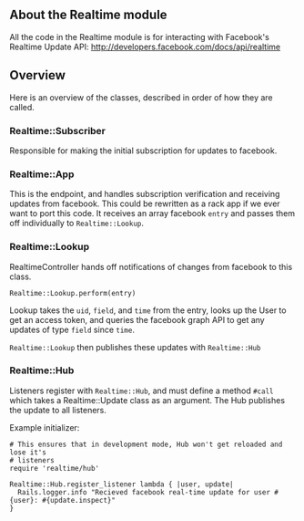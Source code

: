 ## About the Realtime module

All the code in the Realtime module is for interacting with Facebook's Realtime
Update API: http://developers.facebook.com/docs/api/realtime

## Overview

Here is an overview of the classes, described in order of how they are called.

### Realtime::Subscriber

Responsible for making the initial subscription for updates to facebook.

### Realtime::App

This is the endpoint, and handles subscription verification and receiving
updates from facebook. This could be rewritten as a rack app if we ever want
to port this code. It receives an array facebook `entry` and passes them off
individually to `Realtime::Lookup`.

### Realtime::Lookup

RealtimeController hands off notifications of changes from facebook to this
class.

    Realtime::Lookup.perform(entry)

Lookup takes the `uid`, `field`, and `time` from the entry, looks up the User
to get an access token, and queries the facebook graph API to get any updates
of type `field` since `time`.

`Realtime::Lookup` then publishes these updates with `Realtime::Hub`

### Realtime::Hub

Listeners register with `Realtime::Hub`, and must define a method `#call`
which takes a Realtime::Update class as an argument. The Hub publishes the
update to all listeners.

Example initializer:

    # This ensures that in development mode, Hub won't get reloaded and lose it's
    # listeners
    require 'realtime/hub'

    Realtime::Hub.register_listener lambda { |user, update|
      Rails.logger.info "Recieved facebook real-time update for user #{user}: #{update.inspect}"
    }

